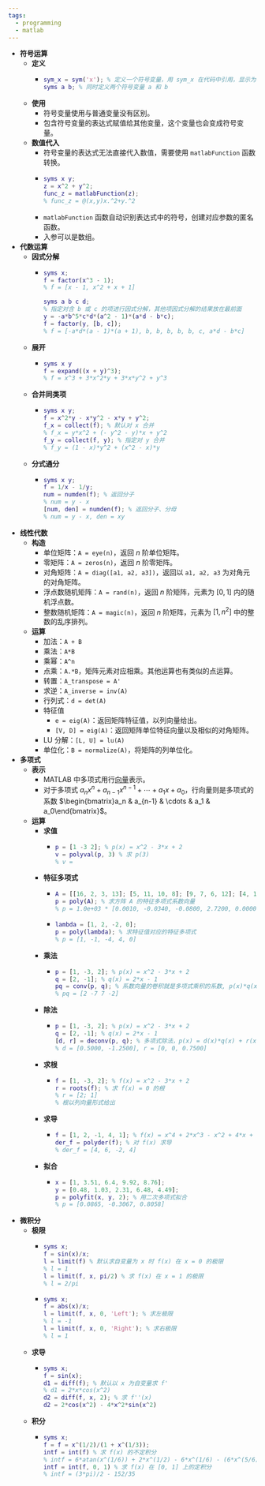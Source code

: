 ```yaml
---
tags:
  - programming
  - matlab
---
```


- **符号运算**
	- **定义**
		- ```matlab
		  sym_x = sym('x'); % 定义一个符号变量，用 sym_x 在代码中引用，显示为 x
		  syms a b; % 同时定义两个符号变量 a 和 b
		  ```
	- **使用**
		- 符号变量使用与普通变量没有区别。
		- 包含符号变量的表达式赋值给其他变量，这个变量也会变成符号变量。
	- **数值代入**
		- 符号变量的表达式无法直接代入数值，需要使用 `matlabFunction` 函数转换。
		- ```matlab
		  syms x y;
		  z = x^2 + y^2;
		  func_z = matlabFunction(z);
		  % func_z = @(x,y)x.^2+y.^2
		  ```
		- `matlabFunction` 函数自动识别表达式中的符号，创建对应参数的匿名函数。
		- 入参可以是数组。
- **代数运算**
	- **因式分解**
		- ```matlab
		  syms x;
		  f = factor(x^3 - 1);
		  % f = [x - 1, x^2 + x + 1]
		  ```
		  ```matlab
		  syms a b c d;
		  % 指定对含 b 或 c 的项进行因式分解，其他项因式分解的结果放在最前面
		  y = -a*b^5*c*d*(a^2 - 1)*(a*d - b*c);
		  f = factor(y, [b, c]);
		  % f = [-a*d*(a - 1)*(a + 1), b, b, b, b, b, c, a*d - b*c]
		  ```
	- **展开**
		- ```matlab
		  syms x y
		  f = expand((x + y)^3);
		  % f = x^3 + 3*x^2*y + 3*x*y^2 + y^3
		  ```
	- **合并同类项**
		- ```matlab
		  syms x y;
		  f = x^2*y - x*y^2 - x*y + y^2;
		  f_x = collect(f); % 默认对 x 合并
		  % f_x = y*x^2 + (- y^2 - y)*x + y^2
		  f_y = collect(f, y); % 指定对 y 合并
		  % f_y = (1 - x)*y^2 + (x^2 - x)*y
		  ```
	- **分式通分**
		- ```matlab
		  syms x y;
		  f = 1/x - 1/y;
		  num = numden(f); % 返回分子
		  % num = y - x
		  [num, den] = numden(f); % 返回分子、分母
		  % num = y - x, den = xy
		  ```
- **线性代数**
	- **构造**
		- 单位矩阵：`A = eye(n)`，返回 $n$ 阶单位矩阵。
		- 零矩阵：`A = zeros(n)`，返回 $n$ 阶零矩阵。
		- 对角矩阵：`A = diag([a1, a2, a3])`，返回以 `a1, a2, a3` 为对角元的对角矩阵。
		- 浮点数随机矩阵：`A = rand(n)`，返回 $n$ 阶矩阵，元素为 $[0,1]$ 内的随机浮点数。
		- 整数随机矩阵：`A = magic(n)`，返回 $n$ 阶矩阵，元素为 $[1,n^2]$ 中的整数的乱序排列。
	- **运算**
		- 加法：`A + B`
		- 乘法：`A*B`
		- 乘幂：`A^n`
		- 点乘：`A.*B`，矩阵元素对应相乘。其他运算也有类似的点运算。
		- 转置：`A_transpose = A'`
		- 求逆：`A_inverse = inv(A)`
		- 行列式：`d = det(A)`
		- 特征值
			- `e = eig(A)`：返回矩阵特征值，以列向量给出。
			- `[V, D] = eig(A)`：返回矩阵单位特征向量以及相似的对角矩阵。
		- LU 分解：`[L, U] = lu(A)`
		- 单位化：`B = normalize(A)`，将矩阵的列单位化。
- **多项式**
	- **表示**
		- MATLAB 中多项式用行[向量](/pages/mathematics/linear-algrbra/vector.md)表示。
		- 对于多项式 $a_nx^n+a_{n-1}x^{n-1}+\cdots+a_1x+a_0$，行向量则是多项式的系数 $\begin{bmatrix}a_n & a_{n-1} & \cdots & a_1 & a_0\end{bmatrix}$。
	- **运算**
		- **求值**
			- ```matlab
			  p = [1 -3 2]; % p(x) = x^2 - 3*x + 2
			  v = polyval(p, 3) % 求 p(3)
			  % v = 
			  ```
		- **特征多项式**
			- ```matlab
			  A = [[16, 2, 3, 13]; [5, 11, 10, 8]; [9, 7, 6, 12]; [4, 14, 15, 1]]
			  p = poly(A); % 求方阵 A 的特征多项式系数向量
			  % p = 1.0e+03 * [0.0010, -0.0340, -0.0800, 2.7200, 0.0000]
			  ```
			- ```matlab
			  lambda = [1, 2, -2, 0];
			  p = poly(lambda); % 求特征值对应的特征多项式
			  % p = [1, -1, -4, 4, 0]
			  ```
		- **乘法**
			- ```matlab
			  p = [1, -3, 2]; % p(x) = x^2 - 3*x + 2
			  q = [2, -1]; % q(x) = 2*x - 1
			  pq = conv(p, q); % 系数向量的卷积就是多项式乘积的系数, p(x)*q(x) = 2*x^3 - 7*x^2 + 7*x - 2
			  % pq = [2 -7 7 -2]
			  ```
		- **除法**
			- ```matlab
			  p = [1, -3, 2]; % p(x) = x^2 - 3*x + 2
			  q = [2, -1]; % q(x) = 2*x - 1
			  [d, r] = deconv(p, q); % 多项式除法，p(x) = d(x)*q(x) + r(x)
			  % d = [0.5000, -1.2500], r = [0, 0, 0.7500]
			  ```
		- **求根**
			- ```matlab
			  f = [1, -3, 2]; % f(x) = x^2 - 3*x + 2
			  r = roots(f); % 求 f(x) = 0 的根
			  % r = [2; 1]
			  % 根以列向量形式给出
			  ```
		- **求导**
			- ```matlab
			  f = [1, 2, -1, 4, 1]; % f(x) = x^4 + 2*x^3 - x^2 + 4*x + 1
			  der_f = polyder(f); % 对 f(x) 求导
			  % der_f = [4, 6, -2, 4]
			  ```
		- **拟合**
			- ```matlab
			  x = [1, 3.51, 6.4, 9.92, 8.76];
			  y = [0.48, 1.03, 2.31, 6.48, 4.49];
			  p = polyfit(x, y, 2); % 用二次多项式拟合
			  % p = [0.0865, -0.3067, 0.8058]
			  ```
- **微积分**
	- **极限**
		- ```matlab
		  syms x;
		  f = sin(x)/x;
		  l = limit(f) % 默认求自变量为 x 时 f(x) 在 x = 0 的极限
		  % l = 1
		  l = limit(f, x, pi/2) % 求 f(x) 在 x = 1 的极限
		  % l = 2/pi
		  ```
		- ```matlab
		  syms x;
		  f = abs(x)/x;
		  l = limit(f, x, 0, 'Left'); % 求左极限
		  % l = -1
		  l = limit(f, x, 0, 'Right'); % 求右极限
		  % l = 1
		  ```
	- **求导**
		- ```matlab
		  syms x;
		  f = sin(x);
		  d1 = diff(f); % 默认以 x 为自变量求 f'
		  % d1 = 2*x*cos(x^2)
		  d2 = diff(f, x, 2); % 求 f''(x)
		  d2 = 2*cos(x^2) - 4*x^2*sin(x^2)
		  ```
	- **积分**
		- ```matlab
		  syms x;
		  f = f = x^(1/2)/(1 + x^(1/3));
		  intf = int(f) % 求 f(x) 的不定积分
		  % intf = 6*atan(x^(1/6)) + 2*x^(1/2) - 6*x^(1/6) - (6*x^(5/6))/5 + (6*x^(7/6))/7
		  intf = int(f, 0, 1) % 求 f(x) 在 [0, 1] 上的定积分
		  % intf = (3*pi)/2 - 152/35
		  ```
